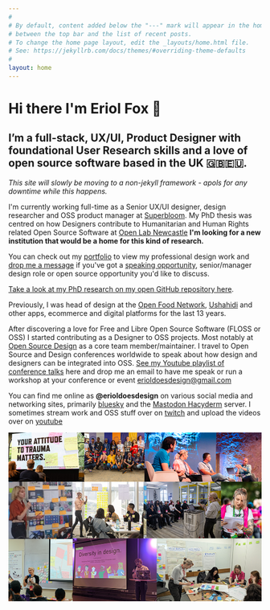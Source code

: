 ```yaml
---
#
# By default, content added below the "---" mark will appear in the home page
# between the top bar and the list of recent posts.
# To change the home page layout, edit the _layouts/home.html file.
# See: https://jekyllrb.com/docs/themes/#overriding-theme-defaults
#
layout: home
---
```


# Hi there I'm Eriol Fox 🦊

## I’m a full-stack, UX/UI, Product Designer with foundational User Research skills and a love of open source software based in the UK 🇬🇧🇪🇺.

*This site will slowly be moving to a non-jekyll framework - apols for any downtime while this happens.*

I'm currently working full-time as a Senior UX/UI designer, design researcher and OSS product manager at [Superbloom](https://superbloom.design/).
My PhD thesis was centred on how Designers contribute to Humanitarian and Human Rights related Open Source Software at [Open Lab Newcastle](https://openlab.ncl.ac.uk/people/eriol-fox/) **I'm looking for a new institution that would be a home for this kind of research.**

You can check out my [portfolio](https://erioldoesdesign.github.io/portfolio/) to view my professional design work and [drop me a message](mailto:erioldoesdesign@gmail.com) if you've got a [speaking opportunity](https://erioldoesdesign.github.io/speaking/), senior/manager design role or open source opportunity you'd like to discuss.

[Take a look at my PhD research on my open GitHub repository here](https://github.com/Erioldoesdesign/Design_HOSS_PhD).

Previously, I was head of design at the [Open Food Network](https://openfoodnetwork.org/), [Ushahidi](https://www.ushahidi.com/) and other apps, ecommerce and digital platforms for the last 13 years. 

After discovering a love for Free and Libre Open Source Software (FLOSS or OSS) I started contributing as a Designer to OSS projects. Most notably at [Open Source Design](http://opensourcedesign.net/) as a core team member/maintainer. I travel to Open Source and Design conferences worldwide to speak about how design and designers can be integrated into OSS. [See my Youtube playlist of conference talks](https://www.youtube.com/playlist?list=PLwz4EueITgvmJzrNWbGkAMeDVLlOWQuch) here and drop me an email to have me speak or run a workshop at your conference or event [erioldoesdesign@gmail.com](mailto:erioldoesdesign@gmail.com)

You can find me online as **@erioldoesdesign** on various social media and networking sites, primarily [bluesky](https://bsky.app/profile/erioldoesdesign.bsky.social) and the [Mastodon Hacyderm](https://hachyderm.io/@erioldoesdesign) server. I sometimes stream work and OSS stuff over on [twitch](https://www.twitch.tv/erioldoesdesign) and upload the videos over on [youtube]()

![Eriol speaking at very conferences and events](https://raw.githubusercontent.com/Erioldoesdesign/erioldoesdesign.github.io/master/images/homepage-photo-montage.png "Eriol speaking at various conferences and events")




